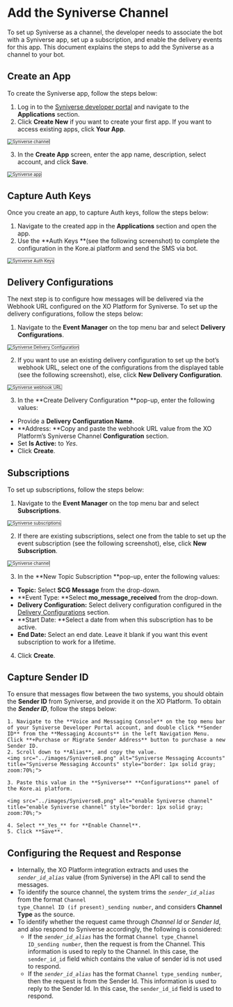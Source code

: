 # **Add the Syniverse Channel**

To set up Syniverse as a channel, the developer needs to associate the bot with a Syniverse app, set up a subscription, and enable the delivery events for this app. This document explains the steps to add the Syniverse as a channel to your bot.


## Create an App

To create the Syniverse app, follow the steps below:

1. Log in to the [Syniverse developer portal](https://developer.syniverse.com/) and navigate to the **Applications** section.
2. Click **Create New** if you want to create your first app. If you want to access existing apps, click **Your App**.
<img src="../images/Syniverse1.png" alt="Syniverse channel" title="Syniverse channel" style="border: 1px solid gray; zoom:70%;">

3. In the **Create App** screen, enter the app name, description, select account, and click **Save**.

<img src="../images/Syniverse2.png" alt="Syniverse app" title="Syniverse app" style="border: 1px solid gray; zoom:70%;">


## Capture Auth Keys

Once you create an app, to capture Auth keys, follow the steps below:

1. Navigate to the created app in the **Applications** section and open the app.
2. Use the **Auth Keys **(see the following screenshot) to complete the configuration in the Kore.ai platform and send the SMS via bot.

<img src="../images/Syniverse3.png" alt="Syniverse Auth Keys" title="Syniverse Auth Keys" style="border: 1px solid gray; zoom:70%;">


## Delivery Configurations

The next step is to configure how messages will be delivered via the Webhook URL configured on the XO Platform for Syniverse. To set up the delivery configurations, follow the steps below:

1. Navigate to the **Event Manager** on the top menu bar and select **Delivery Configurations**.

<img src="../images/Syniverse4.png" alt="Syniverse Delivery Configuration" title="Syniverse Delivery Configuration" style="border: 1px solid gray; zoom:70%;">


2.  If you want to use an existing delivery configuration to set up the bot’s webhook URL, select one of the configurations from the displayed table (see the following screenshot), else, click **New Delivery Configuration**.
<img src="../images/Syniverse5.png" alt="Syniverse webhook URL" title="Syniverse webhook URL" style="border: 1px solid gray; zoom:70%;">

3. In the **Create Delivery Configuration **pop-up, enter the following values:
  * Provide a **Delivery Configuration Name**.
  * **Address: **Copy and paste the webhook URL value from the XO Platform’s Syniverse Channel **Configuration** section.
  * Set **Is Active:** to _Yes_.
  * Click **Create**.


## Subscriptions

To set up subscriptions, follow the steps below:


1. Navigate to the **Event Manager** on the top menu bar and select **Subscriptions**.

<img src="../images/Syniverse6.png" alt="Syniverse subscriptions" title="Syniverse subscriptions" style="border: 1px solid gray; zoom:70%;">  

2.  If there are existing subscriptions, select one from the table to set up the event subscription (see the following screenshot), else, click **New Subscription**.
<img src="../images/Syniverse7.png" alt="Syniverse channel" title="Syniverse channel" style="border: 1px solid gray; zoom:70%;">

3. In the **New Topic Subscription **pop-up, enter the following values:
  * **Topic:** Select **SCG Message** from the drop-down.
  * **Event Type: **Select **mo_message_received** from the drop-down.
  * **Delivery Configuration:** Select delivery configuration configured in the [Delivery Configurations](https://developer.kore.ai/docs/bots/channel-enablement/add-the-syniverse-channel/#DeliveryConfigs) section.
  * **Start Date: **Select a date from when this subscription has to be active.
 * **End Date:** Select an end date. Leave it blank if you want this event subscription to work for a lifetime.
4. Click **Create**.


## Capture Sender ID

To ensure that messages flow between the two systems, you should obtain the **Sender ID** from Syniverse, and provide it on the XO Platform. To obtain the **_Sender ID_**, follow the steps below:


    1. Navigate to the **Voice and Messaging Console** on the top menu bar of your Syniverse Developer Portal account, and double click **Sender ID** from the **Messaging Accounts** in the left Navigation Menu. Click **+Purchase or Migrate Sender Address** button to purchase a new Sender ID.
    2. Scroll down to **Alias**, and copy the value.
    <img src="../images/Syniverse8.png" alt="Syniverse Messaging Accounts" title="Syniverse Messaging Accounts" style="border: 1px solid gray; zoom:70%;">

    3. Paste this value in the **Syniverse** **Configurations** panel of the Kore.ai platform.

    <img src="../images/Syniverse8.png" alt="enable Syniverse channel" title="enable Syniverse channel" style="border: 1px solid gray; zoom:70%;">

    4. Select **_Yes_** for **Enable Channel**.
    5. Click **Save**.


## Configuring the Request and Response



* Internally, the XO Platform integration extracts and uses the <code><em>sender_id_alias</em></code> value (from Syniverse) in the API call to send the messages.
* To identify the source channel, the system trims the <code><em>sender_id_alias</em></code> from the format <code>Channel type_Channel ID (if present)_sending number</code>, and considers <strong>Channel Type</strong> as the source.
* To identify whether the request came through <em>Channel Id</em> or <em>Sender Id</em>, and also respond to Syniverse accordingly, the following is considered:
    * If the <code><em>sender_id_alias</em></code> has the format <code>Channel type_Channel ID_sending number</code>, then the request is from the Channel. This information is used to reply to the Channel. In this case, the <code>sender_id_id</code> field which contains the value of sender id is not used to respond.
    * If the <code><em>sender_id_alias</em></code> has the format <code>Channel type_sending number</code>, then the request is from the Sender Id. This information is used to reply to the Sender Id. In this case, the <code>sender_id_id</code> field is used to respond.
